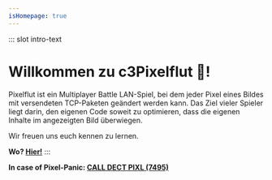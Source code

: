 ```yaml
---
isHomepage: true
---
```


::: slot intro-text
# Willkommen zu c3Pixelflut 🌊!

Pixelflut ist ein Multiplayer Battle LAN-Spiel, bei dem jeder Pixel eines Bildes mit versendeten TCP-Paketen geändert werden kann. Das Ziel vieler Spieler liegt darin, den eigenen Code soweit zu optimieren, dass die eigenen Inhalte im angezeigten Bild überwiegen.

Wir freuen uns euch kennen zu lernen.

**Wo? [Hier!](/where)**
:::

**In case of Pixel-Panic: [CALL DECT PIXL \(7495\)](tel:7495)**
